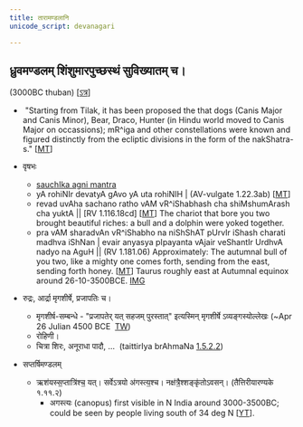 ```yaml
---
title: तारामण्डलानि
unicode_script: devanagari

---
```


## ध्रुवमण्डलम् शिंशुमारपुच्छस्थं सुविख्यातम् च।

(3000BC thuban) \[[ऽत्र](../../mantra/misc-devas/yajus/dhruva/)\]

-  "Starting from Tilak, it has been proposed the that dogs (Canis Major and Canis Minor), Bear, Draco, Hunter (in Hindu world moved to Canis Major on occassions); mR^iga and other constellations were known and figured distinctly from the ecliptic divisions in the form of the nakShatra-s." \[[MT](https://manasataramgini.wordpress.com/2013/11/08/anatomy-and-heavens-in-the-boomorphic-universe/)\]

- वृषभः
    - [sauchIka agni mantra](https://manasataramgini.wordpress.com/2006/11/21/the-path-of-fire/)
    - yA rohiNIr devatyA gAvo yA uta rohiNIH | (AV-vulgate 1.22.3ab) \[[MT](https://manasataramgini.wordpress.com/2013/11/08/anatomy-and-heavens-in-the-boomorphic-universe/)\]
    - revad uvAha sachano ratho vAM vR^iShabhash cha shiMshumArash cha yuktA || \[RV 1.116.18cd\] \[[MT](https://manasataramgini.wordpress.com/2013/11/08/anatomy-and-heavens-in-the-boomorphic-universe/)\]
        The chariot that bore you two brought beautiful riches: a bull and a dolphin were yoked together.
    - pra vAM sharadvAn vR^iShabho na niShShAT pUrvIr iShash charati madhva iShNan |
        evair anyasya pIpayanta vAjair veShantIr UrdhvA nadyo na AguH || (RV 1.181.06)
        Approximately: The autumnal bull of you two, like a mighty one comes forth, sending from the east, sending forth honey. \[[MT](https://manasataramgini.wordpress.com/2013/11/08/anatomy-and-heavens-in-the-boomorphic-universe/)\]
        Taurus roughly east at Autumnal equinox around 26-10-3500BCE. [IMG](https://imgur.com/a/ZEcy9)

- रुद्रः, आर्द्रा मृगशीर्षे, प्रजापतिः च।
    - मृगशीर्ष\-सम्बन्धे \- "प्रजापतेर् यत् सहजम् पुरस्तात्" इत्यस्मिन् मृगशीर्षे ऽव्यङ्गस्योल्लेखः (~Apr 26 Julian 4500 BCE  [TW](https://twitter.com/blog_supplement/status/664525633217830915))
    - रोहिणी।
    - चित्रा शिरः, अनूराधा पादौ, …  (taittirIya brAhmaNa [1.5.2.2](https://archive.org/stream/Anandashram_Samskrita_Granthavali_Anandashram_Sanskrit_Series/ASS_037_Taittiriya_Brahmanam_with_Sayanabhashya_Part_1_-_Narayanasastri_Godbole_1934#page/n235/mode/2up))
- सप्तर्षिमण्डलम्
    - ऋश॑यस्स॒प्तात्रि॑श्च॒ यत्। सर्वेऽत्रयो अ॑गस्त्य॒श्च। नक्ष॑त्रै॒श्शङ्कृ॑तोऽवसन्। (तैत्तिरीयारण्यके १.११.२)
        - अगस्त्यः (canopus) first visible in N India around 3000-3500BC; could be seen by people living south of 34 deg N \[[YT](https://youtu.be/5R2lXuUMdoo?t=1470)\].
